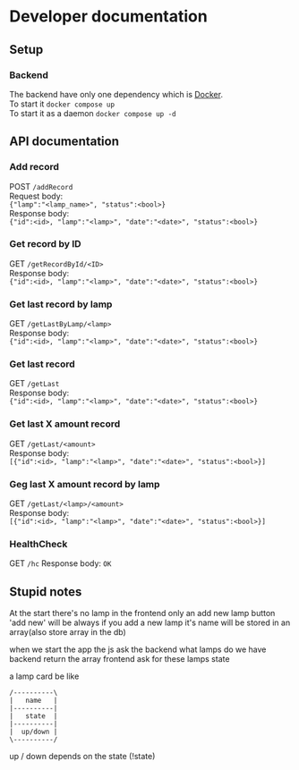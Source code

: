 # Developer documentation

## Setup

### Backend  
The backend have only one dependency which is [Docker](https://www.docker.com/).  
To start it `docker compose up`  
To start it as a daemon `docker compose up -d`  

## API documentation
### Add record
POST `/addRecord`  
Request body:  
`{"lamp":"<lamp_name>", "status":<bool>}`  
Response body:  
`{"id":<id>, "lamp":"<lamp>", "date":"<date>", "status":<bool>}`

### Get record by ID
GET `/getRecordById/<ID>`  
Response body:  
`{"id":<id>, "lamp":"<lamp>", "date":"<date>", "status":<bool>}`

### Get last record by lamp
GET `/getLastByLamp/<lamp>`  
Response body:  
`{"id":<id>, "lamp":"<lamp>", "date":"<date>", "status":<bool>}`

### Get last record
GET `/getLast`  
Response body:  
`{"id":<id>, "lamp":"<lamp>", "date":"<date>", "status":<bool>}`

### Get last X amount record
GET `/getLast/<amount>`  
Response body:  
`[{"id":<id>, "lamp":"<lamp>", "date":"<date>", "status":<bool>}]`

### Geg last X amount record by lamp
GET `/getLast/<lamp>/<amount>`  
Response body:  
`[{"id":<id>, "lamp":"<lamp>", "date":"<date>", "status":<bool>}]`

### HealthCheck
GET `/hc`
Response body:
`OK`

## Stupid notes
At the start there's no lamp in the frontend only an add new lamp button
'add new' will be always
if you add a new lamp it's name will be stored in an array(also store array in the db)


when we start the app the js ask the backend what lamps do we have
backend return the array
frontend ask for these lamps state

a lamp card be like
```
/----------\
|   name   |
|----------|
|   state  |
|----------|
|  up/down |
\----------/
```
up / down depends on the state (!state)

